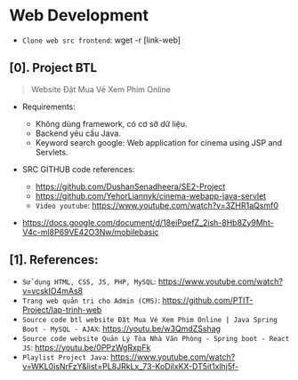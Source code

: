 # Web Development

- `Clone web src frontend`: wget -r [link-web]

## [0]. Project BTL

> Website Đặt Mua Vé Xem Phim Online

- Requirements:

  - Không dùng framework, có cơ sở dữ liệu.
  - Backend yêu cầu Java.
  - Keyword search google: Web application for cinema using JSP and Servlets.

- SRC GITHUB code references:

  - https://github.com/DushanSenadheera/SE2-Project
  - https://github.com/YehorLiannyk/cinema-webapp-java-servlet
  - `Video youtube`: https://www.youtube.com/watch?v=3ZHR1aQsmf0

- https://docs.google.com/document/d/18eiPqefZ_2ish-8Hb8Zy9Mht-V4c-ml8P69VE42O3Nw/mobilebasic

## [1]. References:

- `Sử dụng HTML, CSS, JS, PHP, MySQL`: https://www.youtube.com/watch?v=vcskIO4mAs8
- `Trang web quản trị cho Admin (CMS)`: https://github.com/PTIT-Project/lap-trinh-web
- `Source code btl website Đặt Mua Vé Xem Phim Online | Java Spring Boot - MySQL - AJAX`: https://youtu.be/w3QmdZSshag
- `Source code website Quản Lý Tòa Nhà Văn Phòng - Spring boot - React JS`: https://youtu.be/0PPzWgRxpFk
- `Playlist Project Java`: https://www.youtube.com/watch?v=WKL0jsNrFzY&list=PL8JRkLx_73-KoDilxKX-DT5it1xlhj5f-
